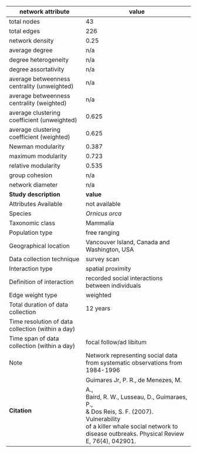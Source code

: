 network attribute|value
---|---
total nodes|43
total edges|226
network density|0.25
average degree|n/a
degree heterogeneity|n/a
degree assortativity|n/a
average betweenness centrality (unweighted)|n/a
average betweenness centrality (weighted)|n/a
average clustering coefficient (unweighted)|0.625
average clustering coefficient (weighted)|0.625
Newman modularity|0.387
maximum modularity|0.723
relative modularity|0.535
group cohesion|n/a
network diameter|n/a
**Study description**|**value**
Attributes Available|not available
Species|*Ornicus orca*
Taxonomic class|Mammalia
Population type|free ranging
Geographical location|Vancouver Island, Canada and Washington, USA
Data collection technique|survey scan
Interaction type|spatial proximity
Definition of interaction|recorded social interactions between individuals
Edge weight type|weighted
Total duration of data collection|12 years
Time resolution of data collection (within a day)|
Time span of data collection (within a day)|focal follow/ad libitum
Note|Network representing social data from systematic observations from 1984-1996
**Citation** | Guimares Jr, P. R., de Menezes, M. A., <br> Baird, R. W., Lusseau, D., Guimaraes, P., <br> & Dos Reis, S. F. (2007). Vulnerability <br> of a killer whale social network to <br> disease outbreaks. Physical Review E, 76(4), 042901. <br>